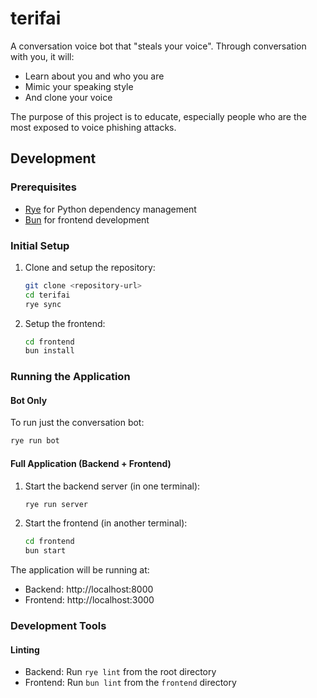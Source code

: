 # terifai

A conversation voice bot that "steals your voice". Through conversation with you, it will:

- Learn about you and who you are
- Mimic your speaking style
- And clone your voice

The purpose of this project is to educate, especially people who are the most exposed to voice phishing attacks.

## Development

### Prerequisites
- [Rye](https://rye-up.com/guide/installation/) for Python dependency management
- [Bun](https://bun.sh/) for frontend development

### Initial Setup

1. Clone and setup the repository:
   ```bash
   git clone <repository-url>
   cd terifai
   rye sync
   ```

2. Setup the frontend:
   ```bash
   cd frontend
   bun install
   ```

### Running the Application

#### Bot Only
To run just the conversation bot:
```bash
rye run bot
```


#### Full Application (Backend + Frontend)
1. Start the backend server (in one terminal):
   ```bash
   rye run server
   ```

2. Start the frontend (in another terminal):
   ```bash
   cd frontend
   bun start
   ```

The application will be running at:
- Backend: http://localhost:8000
- Frontend: http://localhost:3000

### Development Tools

#### Linting
- Backend: Run `rye lint` from the root directory
- Frontend: Run `bun lint` from the `frontend` directory
